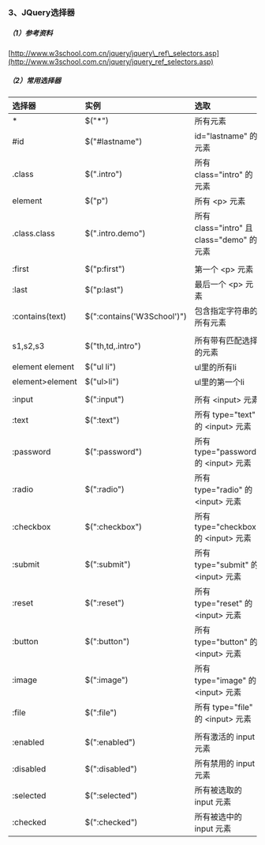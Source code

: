 ### 3、JQuery选择器

##### （1）参考资料

[http://www.w3school.com.cn/jquery/jquery\_ref\_selectors.asp](http://www.w3school.com.cn/jquery/jquery_ref_selectors.asp)

##### （2）常用选择器

| 选择器 | 实例 | 选取 |
| :--- | :--- | :--- |
| \* | $\("\*"\) | 所有元素 |
| \#id | $\("\#lastname"\) | id="lastname" 的元素 |
| .class | $\(".intro"\) | 所有 class="intro" 的元素 |
| element | $\("p"\) | 所有 &lt;p&gt; 元素 |
| .class.class | $\(".intro.demo"\) | 所有 class="intro" 且 class="demo" 的元素 |
|  |  |  |
| :first | $\("p:first"\) | 第一个 &lt;p&gt; 元素 |
| :last | $\("p:last"\) | 最后一个 &lt;p&gt; 元素 |
| :contains\(text\) | $\(":contains\('W3School'\)"\) | 包含指定字符串的所有元素 |
|  |  |  |
| s1,s2,s3 | $\("th,td,.intro"\) | 所有带有匹配选择的元素 |
| element element | $\("ul li"\) | ul里的所有li |
| element&gt;element | $\("ul&gt;li"\) | ul里的第一个li |
|  |  |  |
| :input | $\(":input"\) | 所有 &lt;input&gt; 元素 |
| :text | $\(":text"\) | 所有 type="text" 的 &lt;input&gt; 元素 |
| :password | $\(":password"\) | 所有 type="password" 的 &lt;input&gt; 元素 |
| :radio | $\(":radio"\) | 所有 type="radio" 的 &lt;input&gt; 元素 |
| :checkbox | $\(":checkbox"\) | 所有 type="checkbox" 的 &lt;input&gt; 元素 |
| :submit | $\(":submit"\) | 所有 type="submit" 的 &lt;input&gt; 元素 |
| :reset | $\(":reset"\) | 所有 type="reset" 的 &lt;input&gt; 元素 |
| :button | $\(":button"\) | 所有 type="button" 的 &lt;input&gt; 元素 |
| :image | $\(":image"\) | 所有 type="image" 的 &lt;input&gt; 元素 |
| :file | $\(":file"\) | 所有 type="file" 的 &lt;input&gt; 元素 |
|  |  |  |
| :enabled | $\(":enabled"\) | 所有激活的 input 元素 |
| :disabled | $\(":disabled"\) | 所有禁用的 input 元素 |
| :selected | $\(":selected"\) | 所有被选取的 input 元素 |
| :checked | $\(":checked"\) | 所有被选中的 input 元素 |



